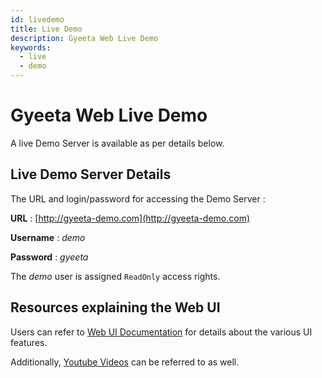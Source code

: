 ```yaml
---
id: livedemo
title: Live Demo
description: Gyeeta Web Live Demo
keywords:
  - live
  - demo
---
```


# Gyeeta Web Live Demo

A live Demo Server is available as per details below.


## Live Demo Server Details

The URL and login/password for accessing the Demo Server :


**URL** : [http://gyeeta-demo.com](http://gyeeta-demo.com)

**Username** : _demo_

**Password** : _gyeeta_


The _demo_ user is assigned `ReadOnly` access rights.


## Resources explaining the Web UI

Users can refer to [Web UI Documentation](./monitor/uioverview) for details about the various UI features.

Additionally, [Youtube Videos](https://youtube.com/@gyeeta) can be referred to as well.


